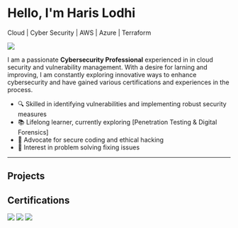 # Hello, I'm Haris Lodhi
 Cloud | Cyber Security | AWS | Azure | Terraform 


<a href="https://linkedin.com/in/haris-lodhi-256b01312"><img src="https://img.shields.io/badge/-LinkedIn-0072b1?&style=for-the-badge&logo=linkedin&logoColor=white" /></a>


I am a passionate **Cybersecurity Professional** experienced in in cloud security and vulnerability management. With a desire for larning and improving, I am constantly exploring innovative ways to enhance cybersecurity and have gained various certifications and experiences in the process.

- 🔍 Skilled in identifying vulnerabilities and implementing robust security measures
- 📚 Lifelong learner, currently exploring [Penetration Testing & Digital Forensics]
- 🔐 Advocate for secure coding and ethical hacking
- 🧩 Interest in problem solving fixing issues

---
## Projects


## Certifications

<div>
<img src="https://img.shields.io/badge/-AWS-FF9900?&style=for-the-badge&logo=Amazon-AWS&logoColor=white" />
<img src="https://img.shields.io/badge/-Azure-0078D4?&style=for-the-badge&logo=Microsoft-Azure&logoColor=white" />
<img src="https://img.shields.io/badge/-ISC%C2%B2-00AA5E?&style=for-the-badge&logo=ISC2&logoColor=white" />

</div>

